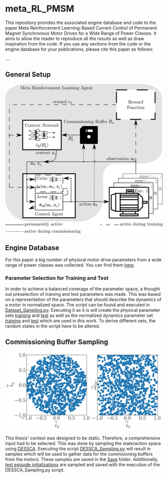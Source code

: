 # meta_RL_PMSM
This repository provides the associated engine database and code to the paper Meta Reinforcement Learning-Based Current Control of Permanent Magnet Synchronous Motor Drives for a Wide Range of Power Classes. It aims to allow the reader to reproduce all the results as well as draw inspiration from the code. If you use any sections from the code or the engine database for your publications, please cite this paper as follows:

....

## General Setup

<p align="center"> <img src="Supplementary/Meta_Scheme.png" width="600"> </p>

## Engine Database

For this paper a big number of physical motor drive parameters from a wide range of power classes was collected. You can find them [here](MotorDB/Complete.xlsx). 

### Parameter Selection for Training and Test

In order to achieve a balanced coverage of the parameter space, a thought out preselection of training and test parameters was made. This was based on a representation of the parameters that should describe the dynamics of a motor in normalized space. The script can be found and executed in [Dataset_Sampling.py](Code/Data_Selection/Dataset_Sampling.py). Executing it as it is will create the physical parameter sets [training](MotorDB/Training.xlsx) and [test](MotorDB/Test.xlsx) as well as the normalized dynamics parameter set [training](MotorDB/ODETraining.xlsx) and [test](MotorDB/ODETest.xlsx) which are used in this work. To derive different sets, the random states in the script have to be altered.

## Commissioning Buffer Sampling

<p align="center"> <img src="Supplementary/dessca_samples.png" width="600"> </p>

This thesis' context was designed to be static. Therefore, a comprehensive input had to be selected. This was done by sampling the state/action space using [DESSCA](https://github.com/max-schenke/DESSCA). Executing the script [DESSCA_Sampling.py](Code/Data_Selection/DESSCA_Sampling.py) will result in samples which will be used to gather data for the commisioning buffers from the motors. These samples are saved in the [Save](Save/DESSCA_Samples/) folder. Additionally, [test episode initializations](Save/DESSCA_Samples/test_routine_samples.npy) are sampled and saved with the execution of the DESSCA_Sampling.py script.



